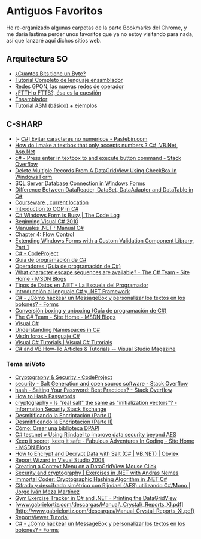 # Antiguos Favoritos

He re-organizado algunas carpetas de la parte Bookmarks del Chrome, y me daría lástima perder unos favoritos que ya no estoy visitando para nada, así que lanzaré aquí dichos sitios web.

## Arquitectura SO

- [¿Cuantos Bits tiene un Byte?](https://asm86.wordpress.com/2008/12/27/%C2%BFcuantos-bits-tiene-un-byte/)
- [Tutorial Completo de lenguaje ensamblador](https://comunidad.dragonjar.info/discussion/3469/tutorial-completo-de-lenguaje-ensamblador)
- [Redes GPON, las nuevas redes de operador](http://www.telequismo.com/2013/02/gpon-operador.html)
- [¿FTTH o FTTB?, ésa es la cuestión](http://www.telequismo.com/2013/03/ftth-fttb.html/)
- [Ensamblador](http://platea.pntic.mec.es/jdelucas/ensamblador.htm)
- [Tutorial ASM (básico) + ejemplos](https://foro.elhacker.net/asm/tutorial_asm_basico_ejemplos-t102701.0.html)

## C-SHARP

- [\- [C#\] Evitar caracteres no numéricos - Pastebin.com](http://pastebin.com/nxueCPZd)
- [How do I make a textbox that only accepts numbers ? C#, VB.Net, Asp.Net](http://net-informations.com/q/faq/txtbox.html)
- [c# - Press enter in textbox to and execute button command - Stack Overflow](http://stackoverflow.com/questions/19975617/press-enter-in-textbox-to-and-execute-button-command)
- [Delete Multiple Records From A DataGridView Using CheckBox In Windows Form](http://www.c-sharpcorner.com/UploadFile/33b051/delete-multiple-record-from-a-datagridview-using-checkbox-i/)
- [SQL Server Database Connection in Windows Forms](http://www.c-sharpcorner.com/UploadFile/5d065a/tutorial-1sql-server-database-connection-in-window-form/)
- [Difference Between DataReader, DataSet, DataAdapter and DataTable in C#](http://www.c-sharpcorner.com/Blogs/12509/difference-between-datareader-dataset-dataadapter-and-data.aspx)
- [Courseware , current location](https://courses.edx.org/courses/course-v1:Microsoft+DEV204x+2015_T2/courseware)
- [Introduction to OOP in C#](http://www.c-sharpcorner.com/UploadFile/b926a6/introduction-to-oops-in-C-Sharp/)
- [C# Windows Form is Busy | The Code Log](http://mycodelog.com/2010/02/11/busy/)
- [Beginning Visual C# 2010](https://msdn.microsoft.com/en-us/library/hh145618(VS.88).aspx)
- [Manuales .NET : Manual C#](http://www.canalvisualbasic.net/manual-net/c-sharp/)
- [Chapter 4: Flow Control](https://msdn.microsoft.com/es-es/library/hh147286(VS.88).aspx)
- [Extending Windows Forms with a Custom Validation Component Library, Part 1](https://msdn.microsoft.com/en-us/library/ms950965.aspx)
- [C# - CodeProject](http://www.codeproject.com/kb/cs/)
- [Guía de programación de C#](https://msdn.microsoft.com/es-es/library/67ef8sbd.aspx)
- [Operadores (Guía de programación de C#)](https://msdn.microsoft.com/es-es/library/ms173145.aspx)
- [What character escape sequences are available? - The C# Team - Site Home - MSDN Blogs](http://blogs.msdn.com/b/csharpfaq/archive/2004/03/12/what-character-escape-sequences-are-available.aspx)
- [Tipos de Datos en .NET - La Escuela del Programador](http://respag.net/tipos-de-datos-en-net.aspx)
- [Introducción al lenguaje C# y .NET Framework](https://msdn.microsoft.com/library/vstudio/z1zx9t92)
- [C# - ¿Cómo hackear un MessageBox y personalizar los textos en los botones? - Forms](http://goo.gl/vMqqgc)
- [Conversión boxing y unboxing (Guía de programación de C#)](https://msdn.microsoft.com/es-es/library/yz2be5wk.aspx)
- [The C# Team - Site Home - MSDN Blogs](http://blogs.msdn.com/b/csharpfaq/)
- [Visual C#](https://msdn.microsoft.com/es-es/vstudio/hh388566)
- [Understanding Namespaces in C#](http://www.c-sharpcorner.com/UploadFile/hussainpatel/understanding-namespace-in-C-Sharp/)
- [Msdn foros - Lenguaje C#](https://social.msdn.microsoft.com/Forums/es-ES/home?forum=vcses&filter=alltypes&sort=lastpostdesc&brandIgnore=true&page=2)
- [Visual C# Tutorials | Visual C# Tutorials](http://visualcsharptutorials.com/)
- [C# and VB How-To Articles & Tutorials -- Visual Studio Magazine](http://visualstudiomagazine.com/pages/topic-pages/c-sharp-vb-tutorials.aspx)

### Tema miVoto

- [Cryptography & Security - CodeProject](http://www.codeproject.com/KB/security/)
- [security - Salt Generation and open source software - Stack Overflow](http://stackoverflow.com/questions/1645161/salt-generation-and-open-source-software/1645190#1645190)
- [hash - Salting Your Password: Best Practices? - Stack Overflow](http://stackoverflow.com/questions/674904/salting-your-password-best-practices?rq=1)
- [How to Hash Passwords](https://msdn.microsoft.com/es-es/library/aa545602(v=cs.70).aspx)
- [cryptography - Is "real salt" the same as "initialization vectors"? - Information Security Stack Exchange](http://security.stackexchange.com/questions/6058/is-real-salt-the-same-as-initialization-vectors)
- [Desmitificando la Encriptación (Parte I)](https://msdn.microsoft.com/es-es/library/bb972216.aspx)
- [Desmitificando la Encriptación (Parte II)](https://msdn.microsoft.com/es-es/library/bb972217.aspx)
- [Cómo: Crear una biblioteca DPAPI](https://msdn.microsoft.com/library/aa302402.aspx#mainSection)
- [C# test.net » Using Rijndael to improve data security beyond AES](http://csharptest.net/523/using-rijndael-to-improve-data-security-beyond-aes/)
- [Keep it secret, keep it safe - Fabulous Adventures In Coding - Site Home - MSDN Blogs](http://blogs.msdn.com/b/ericlippert/archive/2011/09/27/keep-it-secret-keep-it-safe.aspx)
- [How to Encrypt and Decrypt Data with Salt (C# | VB.NET) | Obviex](http://www.obviex.com/samples/EncryptionWithSalt.aspx)
- [Report Wizard in Visual Studio 2008](http://www.c-sharpcorner.com/uploadfile/john_charles/report-wizard-in-visual-studio-2008/)
- [Creating a Context Menu on a DataGridView Mouse Click](http://www.c-sharpcorner.com/UploadFile/nipuntomar/contextmenuforgridview01162007124516PM/contextmenuforgridview.aspx)
- [Security and cryptography | Exercises in .NET with Andras Nemes](http://dotnetcodr.com/security-and-cryptography/)
- [Immortal Coder: Cryptographic Hashing Algorithm in .NET C#](http://immortalcoder.blogspot.co.uk/2015/10/cryptographic-hashing-algorithm-in-net.html?utm_campaign=C%23%2BWeekly&utm_medium=rss&utm_source=C%23_Weekly_32)
- [Cifrado y descifrado simétrico con Rijndael (AES) utilizando C#/Mono | Jorge Iván Meza Martínez](http://blog.jorgeivanmeza.com/2010/10/cifrado-y-descifrado-simetrico-con-rijndael-aes-utilizando-cmono/)
- [Gym Exercise Tracker in C# and .NET - Printing the DataGridView](http://www.c-sharpcorner.com/UploadFile/mgold/ExerciseTracker02272006010240AM/ExerciseTracker.aspx)
- [www.gabrielortiz.com/descargas/Manual\_Crystal\_Reports_XI.pdf](http://www.gabrielortiz.com/descargas/Manual_Crystal_Reports_XI.pdf)
- [ReportViewer Tutorial](http://www.gotreportviewer.com/)
- [C# - ¿Cómo hackear un MessageBox y personalizar los textos en los botones? - Forms](https://msdn.microsoft.com/es-es/library/dn602523.aspx)

